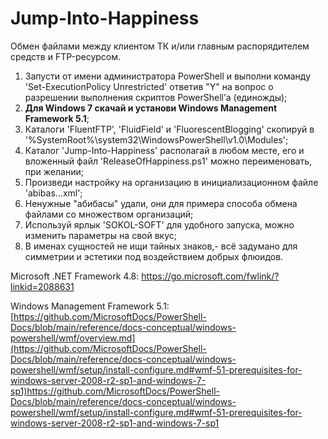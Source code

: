 # Jump-Into-Happiness

Обмен файлами между клиентом ТК и/или главным распорядителем средств и FTP-ресурсом.


1)	Запусти от имени администратора PowerShell и выполни команду 'Set-ExecutionPolicy Unrestricted' ответив "Y" на вопрос о разрешении выполнения скриптов PowerShell’а (единожды);
2)	<b>Для Windows 7 скачай и установи Windows Management Framework 5.1</b>;
3)	Каталоги 'FluentFTP', 'FluidField' и 'FluorescentBlogging' скопируй в '%SystemRoot%\system32\WindowsPowerShell\v1.0\Modules\';
4)	Каталог 'Jump-Into-Happiness' располагай в любом месте, его и вложенный файл 'ReleaseOfHappiness.ps1' можно переименовать, при желании;
5)	Произведи настройку на организацию в инициализационном файле 'abibas...xml';
6)	Ненужные "абибасы" удали, они для примера способа обмена файлами со множеством организаций;
7)	Используй ярлык 'SOKOL-SOFT' для удобного запуска, можно изменить параметры на свой вкус;
8)	В именах сущностей не ищи тайных знаков,- всё задумано для симметрии и эстетики под воздействием добрых флюидов.






Microsoft .NET Framework 4.8:
https://go.microsoft.com/fwlink/?linkid=2088631


Windows Management Framework 5.1: 
[https://github.com/MicrosoftDocs/PowerShell-Docs/blob/main/reference/docs-conceptual/windows-powershell/wmf/overview.md](https://github.com/MicrosoftDocs/PowerShell-Docs/blob/main/reference/docs-conceptual/windows-powershell/wmf/setup/install-configure.md#wmf-51-prerequisites-for-windows-server-2008-r2-sp1-and-windows-7-sp1)https://github.com/MicrosoftDocs/PowerShell-Docs/blob/main/reference/docs-conceptual/windows-powershell/wmf/setup/install-configure.md#wmf-51-prerequisites-for-windows-server-2008-r2-sp1-and-windows-7-sp1

<!---
DIPx2/DIPx2 is a ✨ special ✨ repository because its `README.md` (this file) appears on your GitHub profile.
You can click the Preview link to take a look at your changes.
--->
